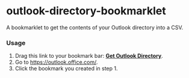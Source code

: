 # outlook-directory-bookmarklet

A bookmarklet to get the contents of your Outlook directory into a CSV.

### Usage

1. Drag this link to your bookmark bar: **[Get Outlook Directory][bookmarklet-ref]**.
2. Go to <https://outlook.office.com/>.
3. Click the bookmark you created in step 1.

[bookmarklet-ref]:javascript:void%20function(){async%20function%20a(){const%20a=await%20cookieStore.get(%22X-OWA-CANARY%22);console.log(%22Requesting%20an%20access%20token%20for%20Graph...%22);const%20b=await%20fetch(%22https://outlook.office.com/owa/service.svc%3Faction=GetAccessTokenforResource%22,{headers:{action:%22GetAccessTokenforResource%22,%22content-type%22:%22application/json;%20charset=utf-8%22,%22x-owa-canary%22:a.value,%22x-owa-urlpostdata%22:encodeURIComponent(JSON.stringify({__type:%22TokenRequest:%23Exchange%22,Resource:%22https://graph.microsoft.com/%22})),%22x-req-source%22:%22Mail%22},method:%22POST%22,mode:%22cors%22,credentials:%22include%22}),{AccessToken:c,AccessTokenExpiry:d}=await%20b.json();return%20console.log(`%25cSuccessfully%20retrieved%20token%20%25c(expires:%20${d})`,%22color:%20green%22,%22color:%20gray;%20font-style:%20italic%22),c}async%20function*b(a,c=0){const%20d=new%20URLSearchParams({$top:200,$skip:c,$orderBy:%22displayName%22,$filter:%22personType/subclass%20eq%20'OrganizationUser'%22}),e=await%20fetch(%22https://graph.microsoft.com/v1.0/me/people%3F%22+d.toString(),{headers:{authorization:`Bearer%20${a}`,%22content-type%22:%22application/json%22,%22X-PeopleQuery-QuerySources%22:%22Mailbox,Directory%22},method:%22GET%22,credentials:%22omit%22}),f=await%20e.json(),g=f.value;console.log(`%25cFetched%20%25c${g.length}%25c%20people,%20skipped%20${c}`,%22color:%20green%22,%22font-weight:%20bold%22,%22font-weight:%20normal%22),yield*g,f[%22%40odata.nextLink%22]%26%26(yield*b(a,c+g.length))}const%20c=a=%3E!a.surname||!a.givenName,d=a=%3E({email:a.scoredEmailAddresses[0].address,name:a.givenName,department:a.department,jobTitle:a.jobTitle}),e=a=%3EObject.values(a).map(a=%3E%22string%22==typeof%20a%3FJSON.stringify(a):a).toString()+%22\n%22;(async%20function(){const%20f=await%20window.showSaveFilePicker({suggestedName:%22organisation-directory.csv%22,types:[{description:%22CSV%20(Comma-separated%20values)%22,accept:{%22text/csv%22:[%22.csv%22]}}]}),g=await%20f.createWritable(),h=await%20a();let%20i=0;for%20await(const%20a%20of%20b(h)){const%20b=d(a);if(c(a)){console.log(`%25cSkipping%20${b.email}`,%22color:%20gray;%20font-style:%20italic;%20font-size:%200.5rem%22);continue}0===i%26%26(await%20g.write(Object.keys(b).toString()+%22\n%22)),await%20g.write(e(b)),i+=1}await%20g.close(),console.log(`%25cWrote%20${i}%20people%20to%20${f.name}`,%22color:%20green;%20font-weight:%20bold%22)})()}();
